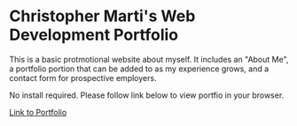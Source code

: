 # Christopher Marti's Web Development Portfolio

This is a basic protmotional website about myself. It includes an "About Me", a portfolio portion that can be added to as my experience grows, and a contact form for prospective employers.

No install required. Please follow link below to view portfio in your browser.

[Link to Portfolio](https://chrisjm093.github.io/Portfolio/)
